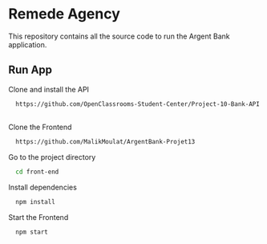 
# Remede Agency

This repository contains all the source code to run the Argent Bank application.




## Run App

Clone and install the API

```bash
  https://github.com/OpenClassrooms-Student-Center/Project-10-Bank-API
```

## 
Clone the Frontend

```bash
  https://github.com/MalikMoulat/ArgentBank-Projet13
```

Go to the project directory

```bash
  cd front-end
```

Install dependencies

```bash
  npm install
```

Start the Frontend

```bash
  npm start
```

